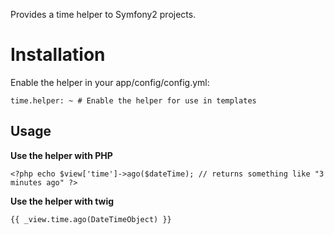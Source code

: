 Provides a time helper to Symfony2 projects.

Installation
============

Enable the helper in your app/config/config.yml:

    time.helper: ~ # Enable the helper for use in templates

Usage
-----

**Use the helper with PHP**

    <?php echo $view['time']->ago($dateTime); // returns something like "3 minutes ago" ?>

**Use the helper with twig**

    {{ _view.time.ago(DateTimeObject) }}
